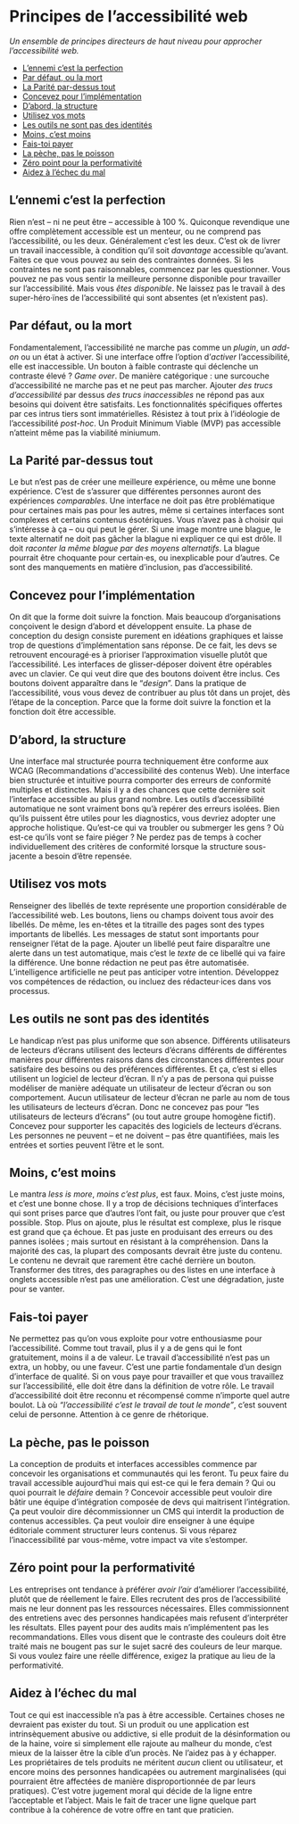 # Principes de l’accessibilité web

_Un ensemble de principes directeurs de haut niveau pour approcher l’accessibilité web._

* [L’ennemi c’est la perfection](#l-ennemi-c-est-la-perfection)
* [Par défaut, ou la mort](#par-defaut-ou-la-mort)
* [La Parité par-dessus tout](#la-parite-par-dessus-tout)
* [Concevez pour l’implémentation](#concevez-pour-l-implementation)
* [D’abord, la structure](#d-abord-la-structure)
* [Utilisez vos mots](#utilisez-vos-mots)
* [Les outils ne sont pas des identités](#les-outils-ne-sont-pas-des-identites)
* [Moins, c’est moins](#moins-c-est-moins)
* [Fais-toi payer](#fais-toi-payer)
* [La pèche, pas le poisson](#la-peche-pas-le-poisson)
* [Zéro point pour la performativité](#zero-point-pour-la-performativite)
* [Aidez à l’échec du mal](#aide-a-l-echec-du-mal)

## L’ennemi c’est la perfection

Rien n’est – ni ne peut être – accessible à 100 %. Quiconque revendique une offre complètement accessible est un menteur, ou ne comprend pas l’accessibilité, ou les deux. Généralement c’est les deux. C’est ok de livrer un travail inaccessible, à condition qu’il soit _davantage_ accessible qu’avant. Faites ce que vous pouvez au sein des contraintes données. Si les contraintes ne sont pas raisonnables, commencez par les questionner. Vous pouvez ne pas vous sentir la meilleure personne disponible pour travailler sur l’accessibilité. Mais vous _êtes disponible_. Ne laissez pas le travail à des super-héro·ïnes de l’accessibilité qui sont absentes (et n’existent pas).

## Par défaut, ou la mort

Fondamentalement, l’accessibilité ne marche pas comme un <i lang="en">plugin</i>, un <i lang="en">add-on</i> ou un état à activer. Si une interface offre l’option d’_activer_ l’accessibilité, elle est inaccessible. Un bouton à faible contraste qui déclenche un contraste élevé ? <i lang="en">Game over</i>. De manière catégorique : une surcouche d’accessibilité ne marche pas et ne peut pas marcher. Ajouter _des trucs d’accessibilité_ par dessus _des trucs inaccessibles_ ne répond pas aux besoins qui doivent être satisfaits. Les fonctionnalités spécifiques offertes par ces intrus tiers sont immatérielles. Résistez à tout prix à l’idéologie de l’accessibilité _post-hoc_. Un Produit Minimum Viable (MVP) pas accessible n’atteint même pas la viabilité miniumum.

## La Parité par-dessus tout

Le but n’est pas de créer une meilleure expérience, ou même une bonne expérience. C’est de s’assurer que différentes personnes auront des expériences _comparables_. Une interface ne doit pas être problématique pour certaines mais pas pour les autres, même si certaines interfaces sont complexes et certains contenus ésotériques. Vous n’avez pas à choisir qui s’intéresse à ça – ou qui peut le gérer. Si une image montre une blague, le texte alternatif ne doit pas gâcher la blague ni expliquer ce qui est drôle. Il doit _raconter la même blague par des moyens alternatifs_. La blague pourrait être choquante pour certain·es, ou inexplicable pour d’autres. Ce sont des manquements en matière d’inclusion, pas d’accessibilité.

## Concevez pour l’implémentation

On dit que la forme doit suivre la fonction. Mais beaucoup d’organisations conçoivent le design d’abord et développent ensuite. La phase de conception du design consiste purement en idéations graphiques et laisse trop de questions d’implémentation sans réponse. De ce fait, les devs se retrouvent encouragé·es à prioriser l’approximation visuelle plutôt que l’accessibilité. Les interfaces de glisser-déposer doivent être opérables avec un clavier. Ce qui veut dire que des boutons doivent être inclus. Ces boutons doivent apparaître dans le “_design_”. Dans la pratique de l’accessibilité, vous vous devez de contribuer au plus tôt dans un projet, dès l’étape de la conception. Parce que la forme doit suivre la fonction et la fonction doit être accessible.

## D’abord, la structure

Une interface mal structurée pourra techniquement être conforme aux <abbr>WCAG</abbr>  (Recommandations d'accessibilité des contenus Web). Une interface bien structurée et intuitive pourra comporter des erreurs de conformité multiples et distinctes. Mais il y a des chances que cette dernière soit l’interface accessible au plus grand nombre. Les outils d’accessibilité automatique ne sont vraiment bons qu’à repérer des erreurs isolées. Bien qu’ils puissent être utiles pour les diagnostics, vous devriez adopter une approche holistique. Qu’est-ce qui va troubler ou submerger les gens ? Où est-ce qu’ils vont se faire piéger ? Ne perdez pas de temps à cocher individuellement des critères de conformité lorsque la structure sous-jacente a besoin d’être repensée.

## Utilisez vos mots

Renseigner des libellés de texte représente une proportion considérable de l’accessibilité web. Les boutons, liens ou champs doivent tous avoir des libellés. De même, les en-têtes et la titraille des pages sont des types importants de libellés. Les messages de statut sont importants pour renseigner l’état de la page. Ajouter un libellé peut faire disparaître une alerte dans un test automatique, mais c’est le _texte_ de ce libellé qui va faire la différence. Une bonne rédaction ne peut pas être automatisée. L’intelligence artificielle ne peut pas anticiper votre intention. Développez vos compétences de rédaction, ou incluez des rédacteur·ices dans vos processus.

## Les outils ne sont pas des identités

Le handicap n’est pas plus uniforme que son absence. Différents utilisateurs de lecteurs d’écrans utilisent des lecteurs d’écrans différents de différentes manières pour différentes raisons dans des circonstances différentes pour satisfaire des besoins ou des préférences différentes. Et ça, c’est si elles utilisent un logiciel de lecteur d’écran. Il n’y a pas de persona qui puisse modéliser de manière adéquate un utilisateur de lecteur d’écran ou son comportement. Aucun utilisateur de lecteur d’écran ne parle au nom de tous les utilisateurs de lecteurs d’écran. Donc ne concevez pas pour “les utilisateurs de lecteurs d’écrans” (ou tout autre groupe homogène fictif). Concevez pour supporter les capacités des logiciels de lecteurs d’écrans. Les personnes ne peuvent – et ne doivent – pas être quantifiées, mais les entrées et sorties peuvent l’être et le sont.

## Moins, c’est moins

Le mantra <i lang="en">less is more</i>, _moins c’est plus_, est faux. Moins, c’est juste moins, et c’est une bonne chose. Il y a trop de décisions techniques d’interfaces qui sont prises parce que d’autres l’ont fait, ou juste pour prouver que c’est possible. Stop. Plus on ajoute, plus le résultat est complexe, plus le risque est grand que ça échoue. Et pas juste en produisant des erreurs ou des pannes isolées ; mais surtout en résistant à la compréhension. Dans la majorité des cas, la plupart des composants devrait être juste du contenu. Le contenu ne devrait que rarement être caché derrière un bouton. Transformer des titres, des paragraphes ou des listes en une interface à onglets accessible n’est pas une amélioration. C’est une dégradation, juste pour se vanter.

## Fais-toi payer

Ne permettez pas qu’on vous exploite pour votre enthousiasme pour l’accessibilité. Comme tout travail, plus il y a de gens qui le font gratuitement, moins il a de valeur. Le travail d’accessibilité n’est pas un extra, un hobby, ou une faveur. C’est une partie fondamentale d’un design d’interface de qualité. Si on vous paye pour travailler et que vous travaillez sur l’accessibilité, elle doit être dans la définition de votre rôle. Le travail d’accessibilité doit être reconnu et récompensé comme n’importe quel autre boulot. Là où _“l’accessibilité c’est le travail de tout le monde”_, c’est souvent celui de personne. Attention à ce genre de rhétorique.

## La pèche, pas le poisson

La conception de produits et interfaces accessibles commence par concevoir les organisations et communautés qui les feront. Tu peux faire du travail accessible aujourd’hui mais qui est-ce qui le fera demain ? Qui ou quoi pourrait le _défaire_ demain ? Concevoir accessible peut vouloir dire bâtir une équipe d’intégration composée de devs qui maitrisent l’intégration. Ça peut vouloir dire décommissionner un CMS qui interdit la production de contenus accessibles. Ça peut vouloir dire enseigner à une équipe éditoriale comment structurer leurs contenus. Si vous réparez l’inaccessibilité par vous-même, votre impact va vite s’estomper.

## Zéro point pour la performativité

Les entreprises ont tendance à préférer _avoir l’air_ d’améliorer l’accessibilité, plutôt que de réellement le faire. Elles recrutent des pros de l’accessibilité mais ne leur donnent pas les ressources nécessaires. Elles commissionnent des entretiens avec des personnes handicapées mais refusent d’interpréter les résultats. Elles payent pour des audits mais n’implémentent pas les recommandations. Elles vous disent que le contraste des couleurs doit être traité mais ne bougent pas sur le sujet sacré des couleurs de leur marque. Si vous voulez faire une réelle différence, exigez la pratique au lieu de la performativité.

## Aidez à l’échec du mal

Tout ce qui est inaccessible n’a pas à être accessible. Certaines choses ne devraient pas exister du tout. Si un produit ou une application est intrinsèquement abusive ou addictive, si elle produit de la désinformation ou de la haine, voire si simplement elle rajoute au malheur du monde, c’est mieux de la laisser être la cible d’un procès. Ne l’aidez pas à y échapper. Les propriétaires de tels produits ne méritent _aucun_ client ou utilisateur, et encore moins des personnes handicapées ou autrement marginalisées (qui pourraient être affectées de manière disproportionnée de par leurs pratiques). C’est votre jugement moral qui décide de la ligne entre l’acceptable et l’abject. Mais le fait de tracer une ligne quelque part contribue à la cohérence de votre offre en tant que praticien.
